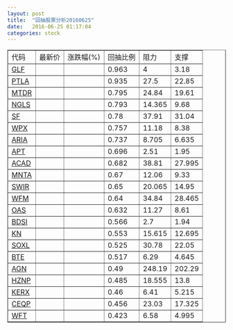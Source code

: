 ```yaml
---
layout: post
title:  "回抽股票分析20160625"
date:   2016-06-25 01:17:04
categories: stock
---
```

<script type="text/javascript">
var stockList = []
stockList.push('gb_glf');
stockList.push('gb_ptla');
stockList.push('gb_mtdr');
stockList.push('gb_ngls');
stockList.push('gb_sf');
stockList.push('gb_wpx');
stockList.push('gb_aria');
stockList.push('gb_apt');
stockList.push('gb_acad');
stockList.push('gb_mnta');
stockList.push('gb_swir');
stockList.push('gb_wfm');
stockList.push('gb_oas');
stockList.push('gb_bdsi');
stockList.push('gb_kn');
stockList.push('gb_soxl');
stockList.push('gb_bte');
stockList.push('gb_agn');
stockList.push('gb_hznp');
stockList.push('gb_kerx');
stockList.push('gb_ceqp');
stockList.push('gb_wft');
</script>
<table border="1">
 <tr>
 <td>代码</td>
 <td>最新价</td>
 <td>涨跌幅(%)</td>
 <td>回抽比例</td>
 <td>阻力</td>
 <td>支撑</td>
</tr>
  <tr id="glf">
  <td><a href="http://stock.finance.sina.com.cn/usstock/quotes/GLF.html" target="_blank">GLF</a></td><td></td><td></td><td>0.963</td><td>4</td><td>3.18</td></tr>
  <tr id="ptla">
  <td><a href="http://stock.finance.sina.com.cn/usstock/quotes/PTLA.html" target="_blank">PTLA</a></td><td></td><td></td><td>0.935</td><td>27.5</td><td>22.85</td></tr>
  <tr id="mtdr">
  <td><a href="http://stock.finance.sina.com.cn/usstock/quotes/MTDR.html" target="_blank">MTDR</a></td><td></td><td></td><td>0.795</td><td>24.84</td><td>19.61</td></tr>
  <tr id="ngls">
  <td><a href="http://stock.finance.sina.com.cn/usstock/quotes/NGLS.html" target="_blank">NGLS</a></td><td></td><td></td><td>0.793</td><td>14.365</td><td>9.68</td></tr>
  <tr id="sf">
  <td><a href="http://stock.finance.sina.com.cn/usstock/quotes/SF.html" target="_blank">SF</a></td><td></td><td></td><td>0.78</td><td>37.91</td><td>31.04</td></tr>
  <tr id="wpx">
  <td><a href="http://stock.finance.sina.com.cn/usstock/quotes/WPX.html" target="_blank">WPX</a></td><td></td><td></td><td>0.757</td><td>11.18</td><td>8.38</td></tr>
  <tr id="aria">
  <td><a href="http://stock.finance.sina.com.cn/usstock/quotes/ARIA.html" target="_blank">ARIA</a></td><td></td><td></td><td>0.737</td><td>8.705</td><td>6.635</td></tr>
  <tr id="apt">
  <td><a href="http://stock.finance.sina.com.cn/usstock/quotes/APT.html" target="_blank">APT</a></td><td></td><td></td><td>0.696</td><td>2.51</td><td>1.95</td></tr>
  <tr id="acad">
  <td><a href="http://stock.finance.sina.com.cn/usstock/quotes/ACAD.html" target="_blank">ACAD</a></td><td></td><td></td><td>0.682</td><td>38.81</td><td>27.995</td></tr>
  <tr id="mnta">
  <td><a href="http://stock.finance.sina.com.cn/usstock/quotes/MNTA.html" target="_blank">MNTA</a></td><td></td><td></td><td>0.67</td><td>12.06</td><td>9.33</td></tr>
  <tr id="swir">
  <td><a href="http://stock.finance.sina.com.cn/usstock/quotes/SWIR.html" target="_blank">SWIR</a></td><td></td><td></td><td>0.65</td><td>20.065</td><td>14.95</td></tr>
  <tr id="wfm">
  <td><a href="http://stock.finance.sina.com.cn/usstock/quotes/WFM.html" target="_blank">WFM</a></td><td></td><td></td><td>0.64</td><td>34.84</td><td>28.465</td></tr>
  <tr id="oas">
  <td><a href="http://stock.finance.sina.com.cn/usstock/quotes/OAS.html" target="_blank">OAS</a></td><td></td><td></td><td>0.632</td><td>11.27</td><td>8.61</td></tr>
  <tr id="bdsi">
  <td><a href="http://stock.finance.sina.com.cn/usstock/quotes/BDSI.html" target="_blank">BDSI</a></td><td></td><td></td><td>0.566</td><td>2.7</td><td>1.94</td></tr>
  <tr id="kn">
  <td><a href="http://stock.finance.sina.com.cn/usstock/quotes/KN.html" target="_blank">KN</a></td><td></td><td></td><td>0.553</td><td>15.615</td><td>12.695</td></tr>
  <tr id="soxl">
  <td><a href="http://stock.finance.sina.com.cn/usstock/quotes/SOXL.html" target="_blank">SOXL</a></td><td></td><td></td><td>0.525</td><td>30.78</td><td>22.05</td></tr>
  <tr id="bte">
  <td><a href="http://stock.finance.sina.com.cn/usstock/quotes/BTE.html" target="_blank">BTE</a></td><td></td><td></td><td>0.517</td><td>6.29</td><td>4.645</td></tr>
  <tr id="agn">
  <td><a href="http://stock.finance.sina.com.cn/usstock/quotes/AGN.html" target="_blank">AGN</a></td><td></td><td></td><td>0.49</td><td>248.19</td><td>202.29</td></tr>
  <tr id="hznp">
  <td><a href="http://stock.finance.sina.com.cn/usstock/quotes/HZNP.html" target="_blank">HZNP</a></td><td></td><td></td><td>0.485</td><td>18.555</td><td>13.8</td></tr>
  <tr id="kerx">
  <td><a href="http://stock.finance.sina.com.cn/usstock/quotes/KERX.html" target="_blank">KERX</a></td><td></td><td></td><td>0.46</td><td>6.41</td><td>5.215</td></tr>
  <tr id="ceqp">
  <td><a href="http://stock.finance.sina.com.cn/usstock/quotes/CEQP.html" target="_blank">CEQP</a></td><td></td><td></td><td>0.456</td><td>23.03</td><td>17.325</td></tr>
  <tr id="wft">
  <td><a href="http://stock.finance.sina.com.cn/usstock/quotes/WFT.html" target="_blank">WFT</a></td><td></td><td></td><td>0.423</td><td>6.58</td><td>4.995</td></tr>
</table>
